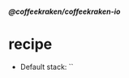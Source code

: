 <!--
/**
 * @name            Generic
 * @namespace       doc.recipes.builtIn
 * @type            Markdown
 * @platform        md
 * @status          stable
 * @menu            Documentation / Recipes / Built-in          /doc/recipes/built-in/generic
 *
 * @since           2.0.0
 * @author    Olivier Bossel <olivier.bossel@gmail.com> (https://coffeekraken.io)
 */
-->

<!-- image -->

<!-- header -->
##### @coffeekraken/coffeekraken-io



#  recipe



- Default stack: ``



